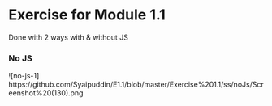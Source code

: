 
<h1>Exercise for Module 1.1</h1>

Done with 2 ways with & without JS

<h3>No JS</h3>
![no-js-1] https://github.com/Syaipuddin/E1.1/blob/master/Exercise%201.1/ss/noJs/Screenshot%20(130).png
